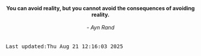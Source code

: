 
<div align="center"><b><span>You can avoid reality, but you cannot avoid the consequences of avoiding reality.</span></b><br><br><i> - Ayn Rand</i></div>
<br><br><kbd>Last updated:Thu Aug 21 12:16:03 2025</kbd>